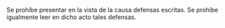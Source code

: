Se prohíbe presentar en la vista de la causa defensas escritas.
Se prohíbe igualmente leer en dicho acto tales defensas.
